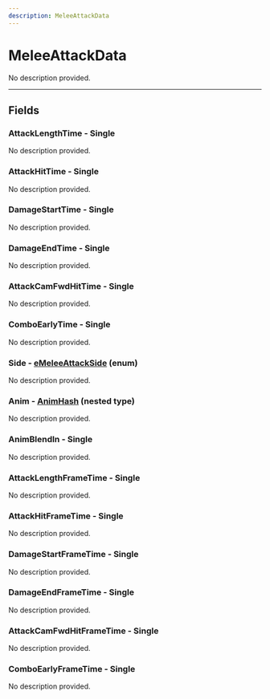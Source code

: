 ```yaml
---
description: MeleeAttackData
---
```


# MeleeAttackData

No description provided.

***

## Fields

### AttackLengthTime - Single

No description provided.

### AttackHitTime - Single

No description provided.

### DamageStartTime - Single

No description provided.

### DamageEndTime - Single

No description provided.

### AttackCamFwdHitTime - Single

No description provided.

### ComboEarlyTime - Single

No description provided.

### Side - [eMeleeAttackSide](../enum-types.md#emeleeattackside) (enum)

No description provided.

### Anim - [AnimHash](./animhash.md) (nested type)

No description provided.

### AnimBlendIn - Single

No description provided.

### AttackLengthFrameTime - Single

No description provided.

### AttackHitFrameTime - Single

No description provided.

### DamageStartFrameTime - Single

No description provided.

### DamageEndFrameTime - Single

No description provided.

### AttackCamFwdHitFrameTime - Single

No description provided.

### ComboEarlyFrameTime - Single

No description provided.
